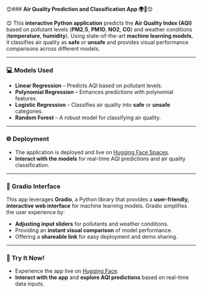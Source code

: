 😊### **Air Quality Prediction and Classification App 🌍💨**😊

😊
This **interactive Python application** predicts the **Air Quality Index (AQI)** based on pollutant levels (**PM2.5**, **PM10**, **NO2**, **CO**) and weather conditions (**temperature**, **humidity**). Using state-of-the-art **machine learning models**, it classifies air quality as **safe** or **unsafe** and provides visual performance comparisons across different models.

---

### **💻 Models Used**
- **Linear Regression** – Predicts AQI based on pollutant levels.
- **Polynomial Regression** – Enhances predictions with polynomial features.
- **Logistic Regression** – Classifies air quality into **safe** or **unsafe** categories.
- **Random Forest** – A robust model for classifying air quality.

---

### **🌐 Deployment**
- The application is deployed and live on [Hugging Face Spaces](https://huggingface.co/spaces/fayazam33/Air_Quality_Predictor_App_by_fayaz). 
- **Interact with the models** for real-time AQI predictions and air quality classification.
  
---

### **🔧 Gradio Interface**
This app leverages **Gradio**, a Python library that provides a **user-friendly, interactive web interface** for machine learning models. Gradio simplifies the user experience by:
- **Adjusting input sliders** for pollutants and weather conditions.
- Providing an **instant visual comparison** of model performance.
- Offering a **shareable link** for easy deployment and demo sharing.

---

### **🚀 Try It Now!**
- Experience the app live on [Hugging Face](https://huggingface.co/spaces/fayazam33/Air_Quality_Predictor_App_by_fayaz).
- **Interact with the app** and **explore AQI predictions** based on real-time data inputs.


